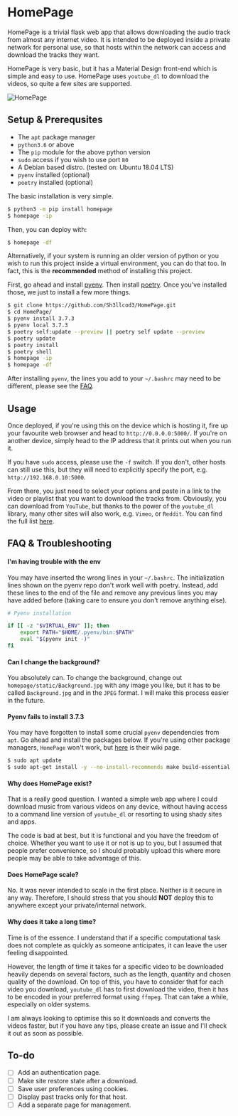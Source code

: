 # HomePage

HomePage is a trivial flask web app that allows downloading the audio track from almost any internet video.
It is intended to be deployed inside a private network for personal use, so that hosts within the network can access
and download the tracks they want.

HomePage is very basic, but it has a Material Design front-end which is simple and easy to use.
HomePage uses `youtube_dl` to download the videos, so quite a few sites are supported.

![HomePage](homepage/static/HomePage.png)

## Setup & Prerequsites

- The `apt` package manager
- `python3.6` or above
- The `pip` module for the above python version
- `sudo` access if you wish to use port `80`
- A Debian based distro. (tested on: Ubuntu 18.04 LTS)
- `pyenv` installed (optional)
- `poetry` installed (optional)

The basic installation is very simple.

```bash
$ python3 -m pip install homepage
$ homepage -ip
```

Then, you can deploy with:

```bash
$ homepage -df
```

Alternatively, if your system is running an older version of python or you wish to run this project inside
a virtual environment, you can do that too. In fact, this is the __recommended__ method of installing this project.

First, go ahead and install [pyenv](https://github.com/pyenv/pyenv#basic-github-checkout). Then install [poetry](https://github.com/sdispater/poetry).
Once you've installed those, we just to install a few more things.

```bash
$ git clone https://github.com/Sh3llcod3/HomePage.git
$ cd HomePage/
$ pyenv install 3.7.3
$ pyenv local 3.7.3
$ poetry self:update --preview || poetry self update --preview
$ poetry update
$ poetry install
$ poetry shell
$ homepage -ip
$ homepage -df
```

After installing `pyenv`, the lines you add to your `~/.bashrc` may need to be different, please see the [FAQ](#faq-&-troubleshooting).

## Usage

Once deployed, if you're using this on the device which is hosting it, fire up your
favourite web browser and head to `http://0.0.0.0:5000/`. If you're on another device,
simply head to the IP address that it prints out when you run it.

If you have `sudo` access, please use the `-f` switch. If you don't, other hosts can
still use this, but they will need to explicitly specify the port, e.g. `http://192.168.0.10:5000`.

From there, you just need to select your options and paste in a link to the video or playlist
that you want to download the tracks from. Obviously, you can download from `YouTube`, but thanks
to the power of the `youtube_dl` library, many other sites will also work, e.g. `Vimeo`, or `Reddit`.
You can find the full list [here](https://bit.ly/2XKgkuV).

## FAQ & Troubleshooting

#### I'm having trouble with the env

You may have inserted the wrong lines in your `~/.bashrc`.
The initialization lines shown on the pyenv repo don't work
well with poetry. Instead, add these lines to the end of the file
and remove any previous lines you may have added before
(taking care to ensure you don't remove anything else).

```bash
# Pyenv installation

if [[ -z "$VIRTUAL_ENV" ]]; then
    export PATH="$HOME/.pyenv/bin:$PATH"
    eval "$(pyenv init -)"
fi
```

#### Can I change the background?

You absolutely can. To change the background, change out `homepage/static/Background.jpg` with any image you like,
but it has to be called `Background.jpg` and in the `JPEG` format. I will make this process easier in the future.

#### Pyenv fails to install 3.7.3

You may have forgotten to install some crucial `pyenv` dependencies from `apt`.
Go ahead and install the packages below. If you're using other package managers,
`HomePage` won't work, but [here](https://github.com/pyenv/pyenv/wiki#suggested-build-environment) is their wiki page.

```bash
$ sudo apt update
$ sudo apt-get install -y --no-install-recommends make build-essential libssl-dev zlib1g-dev libbz2-dev libreadline-dev libsqlite3-dev wget curl llvm libncurses5-dev xz-utils tk-dev libxml2-dev libxmlsec1-dev libffi-dev liblzma-dev
```

#### Why does HomePage exist?

That is a really good question.
I wanted a simple web app where I could download music from various videos on any
device, without having access to a command line version of `youtube_dl` or resorting
to using shady sites and apps.

The code is bad at best, but it is functional and you have the freedom of choice.
Whether you want to use it or not is up to you, but I assumed that people prefer
convenience, so I should probably upload this where more people may be able to take
advantage of this.

#### Does HomePage scale?

No. It was never intended to scale in the first place. Neither is it secure in any way.
Therefore, I should stress that you should __NOT__ deploy this to anywhere except your
private/internal network.

#### Why does it take a long time?

Time is of the essence. I understand that if a specific computational task does not complete
as quickly as someone anticipates, it can leave the user feeling disappointed.

However, the length of time it takes for a specific video to be downloaded heavily depends
on several factors, such as the length, quantity and chosen quality of the download.
On top of this, you have to consider that for each video you download, `youtube_dl` has
to first download the video, then it has to be encoded in your preferred format using
`ffmpeg`. That can take a while, especially on older systems.

I am always looking to optimise this so it downloads and converts the videos faster, but
if you have any tips, please create an issue and I'll check it out as soon as possible.

## To-do

- [ ] Add an authentication page.
- [ ] Make site restore state after a download.
- [ ] Save user preferences using cookies.
- [ ] Display past tracks only for that host.
- [ ] Add a separate page for management.
